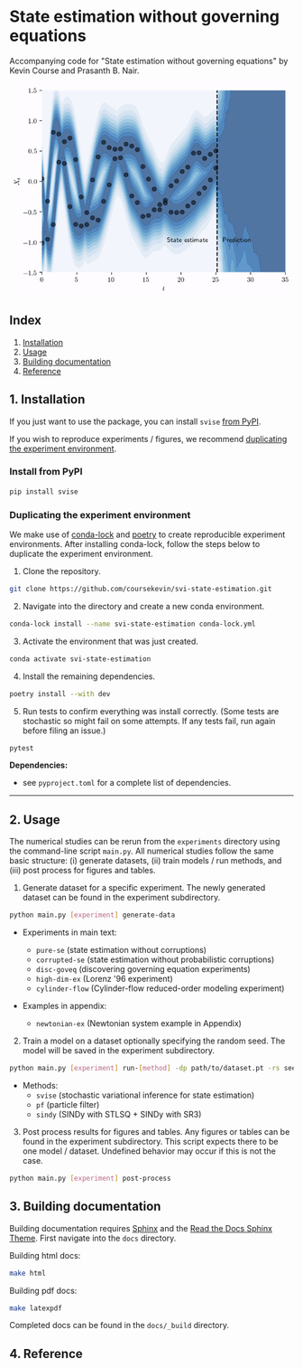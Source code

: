 # State estimation without governing equations

Accompanying code for "State estimation without governing equations" by Kevin Course
and Prasanth B. Nair.

<p align="center">
  <img align="middle" src="./experiments/extras/output.gif" alt="Example usage" width="700"/>
</p>

## Index

1. [Installation](#1-installation)
2. [Usage](#2-usage)
3. [Building documentation](#3-building-documentation)
4. [Reference](#4-reference)

## 1. Installation

If you just want to use the package, 
you can install `svise` [from PyPI](#install-from-pypi).

If you wish to reproduce experiments / figures, we recommend
[duplicating the experiment environment](#duplicating-the-experiment-environment).

### Install from PyPI

```bash
pip install svise
```

### Duplicating the experiment environment
We make use of [conda-lock](https://github.com/conda/conda-lock) 
and [poetry](https://python-poetry.org/) to
create reproducible experiment environments.
 After installing conda-lock, follow the steps below to duplicate the experiment environment.

1. Clone the repository.

```bash
git clone https://github.com/coursekevin/svi-state-estimation.git
```

2. Navigate into the directory and create a new conda environment.

```bash
conda-lock install --name svi-state-estimation conda-lock.yml
```

3. Activate the environment that was just created.

```bash
conda activate svi-state-estimation
```

4. Install the remaining dependencies.

```bash
poetry install --with dev
```

5. Run tests to confirm everything was install correctly. (Some tests are stochastic so might fail on some attempts.
   If any tests fail, run again before filing an issue.)

```bash
pytest
```

**Dependencies:**
- see `pyproject.toml` for a complete list of dependencies.

---

## 2. Usage

The numerical studies can be rerun from the `experiments` directory using
the command-line script `main.py`. All numerical studies follow the
same basic structure: (i) generate datasets, (ii) train models / run
methods, and (iii) post process for figures and tables.

1. Generate dataset for a specific experiment. The newly generated
   dataset can be found in the experiment subdirectory.

```bash
python main.py [experiment] generate-data
```

- Experiments in main text:

  - `pure-se` (state estimation without corruptions)
  - `corrupted-se` (state estimation without probabilistic corruptions)
  - `disc-goveq` (discovering governing equation experiments)
  - `high-dim-ex` (Lorenz '96 experiment)
  - `cylinder-flow` (Cylinder-flow reduced-order modeling experiment)

- Examples in appendix:

  - `newtonian-ex` (Newtonian system example in Appendix)

2. Train a model on a dataset optionally specifying the random seed.
   The model will be saved in the experiment subdirectory.

```bash
python main.py [experiment] run-[method] -dp path/to/dataset.pt -rs seed
```

- Methods:
  - `svise` (stochastic variational inference for state estimation)
  - `pf` (particle filter)
  - `sindy` (SINDy with STLSQ + SINDy with SR3)

3. Post process results for figures and tables. Any figures or tables
   can be found in the experiment subdirectory. This script expects
   there to be one model / dataset. Undefined behavior may occur if
   this is not the case.

```bash
python main.py [experiment] post-process
```

## 3. Building documentation

Building documentation requires [Sphinx](https://www.sphinx-doc.org/en/master/)
and the [Read the Docs Sphinx Theme](https://github.com/readthedocs/sphinx_rtd_theme).
First navigate into the `docs` directory.

Building html docs:

```bash
make html
```

Building pdf docs:

```bash
make latexpdf
```

Completed docs can be found in the `docs/_build` directory.

## 4. Reference
